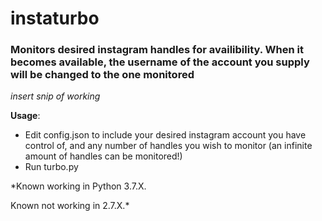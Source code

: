 # instaturbo
### Monitors desired instagram handles for availibility. When it becomes available, the username of the account you supply will be changed to the one monitored

*insert snip of working*

**Usage**: 
 - Edit config.json to include your desired instagram account you have control of, and any number of handles you wish to monitor (an infinite amount of handles can be monitored!)
 - Run turbo.py

*Known working in Python 3.7.X.

Known not working in 2.7.X.*
